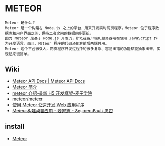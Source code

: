 # METEOR

```text
Meteor 是什么？
Meteor 是一个构建在 Node.js 之上的平台，用来开发实时网页程序。Meteor 位于程序数据库和用户界面之间，保持二者之间的数据同步更新。
因为 Meteor 是基于 Node.js 开发的，所以在客户端和服务器端都使用 JavaScript 作为开发语言。而且，Meteor 程序的代码还能在前后两端共用。
Meteor 这个平台很强大，网页程序开发过程中的很多复杂、容易出错的功能都能抽象出来，实现起来很简单。
```

## Wiki

- [Meteor API Docs | Meteor API Docs](https://docs.meteor.com/)
- [Meteor 简介](https://www.w3cschool.cn/discovermeteor/rbj81jjm.html)
- [meteor 介绍-最新 H5 开发框架-麦子学院](http://www.maiziedu.com/wiki/meteor/meteor/)
- [meteor/meteor](https://github.com/meteor/meteor)
- [使用 Meteor 快速开发 Web 应用程序](https://www.ibm.com/developerworks/cn/web/wa-meteor-webapps/)
- [Meteor构建桌面应用 - 姜家志 - SegmentFault 思否](https://segmentfault.com/a/1190000003729063)

## install

- [Meteor](https://www.meteor.com/install)
